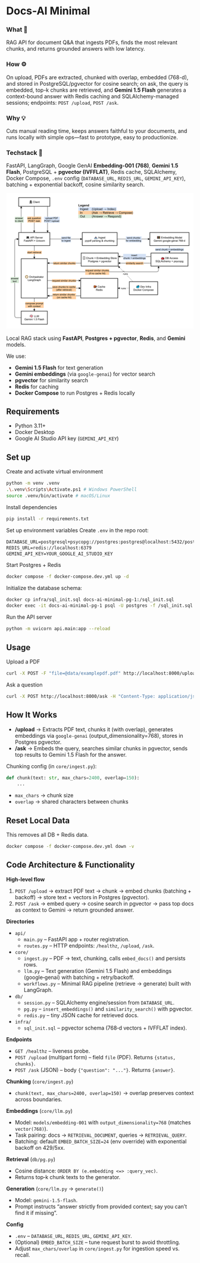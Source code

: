 # Docs-AI Minimal

### What 🔎  
RAG API for document Q&A that ingests PDFs, finds the most relevant chunks, and returns grounded answers with low latency.

### How ⚙️  
On upload, PDFs are extracted, chunked with overlap, embedded (768-d), and stored in PostgreSQL/pgvector for cosine search; on ask, the query is embedded, top-k chunks are retrieved, and **Gemini 1.5 Flash** generates a context-bound answer with Redis caching and SQLAlchemy-managed sessions; endpoints: `POST /upload`, `POST /ask`.

### Why 💡  
Cuts manual reading time, keeps answers faithful to your documents, and runs locally with simple ops—fast to prototype, easy to productionize.

### Techstack 🧰  
FastAPI, LangGraph, Google GenAI **Embedding-001 (768)**, **Gemini 1.5 Flash**, PostgreSQL + **pgvector (IVFFLAT)**, Redis cache, SQLAlchemy, Docker Compose, `.env` config (`DATABASE_URL`, `REDIS_URL`, `GEMINI_API_KEY`), batching + exponential backoff, cosine similarity search.

![Docs-AI Minimal](docs/docs-ai-minimal-architecture.drawio.png)

Local RAG stack using **FastAPI**, **Postgres + pgvector**, **Redis**, and **Gemini** models.

We use:
* **Gemini 1.5 Flash** for text generation
* **Gemini embeddings** (via `google-genai`) for vector search
* **pgvector** for similarity search
* **Redis** for caching
* **Docker Compose** to run Postgres + Redis locally

## Requirements
* Python 3.11+
* Docker Desktop
* Google AI Studio API key (`GEMINI_API_KEY`)

## Set up

Create and activate virtual environment
```bash
python -m venv .venv
.\.venv\Scripts\Activate.ps1 # Windows PowerShell
source .venv/bin/activate # macOS/Linux
```

Install dependencies
```bash
pip install -r requirements.txt
```

Set up environment variables
Create `.env` in the repo root:
```env
DATABASE_URL=postgresql+psycopg://postgres:postgres@localhost:5432/postgres
REDIS_URL=redis://localhost:6379
GEMINI_API_KEY=YOUR_GOOGLE_AI_STUDIO_KEY
```

Start Postgres + Redis
```bash
docker compose -f docker-compose.dev.yml up -d
```

Initialize the database schema:
```bash
docker cp infra/sql_init.sql docs-ai-minimal-pg-1:/sql_init.sql
docker exec -it docs-ai-minimal-pg-1 psql -U postgres -f /sql_init.sql
```

Run the API server
```bash
python -m uvicorn api.main:app --reload
```

## Usage
Upload a PDF
```bash
curl -X POST -F "file=@data/examplepdf.pdf" http://localhost:8000/upload
```
Ask a question
```bash
curl -X POST http://localhost:8000/ask -H "Content-Type: application/json" -d "{\"question\":\"Summarize the document in 2 sentences.\"}"
```

## How It Works
* **/upload** → Extracts PDF text, chunks it (with overlap), generates embeddings via `google-genai` (output\_dimensionality=768), stores in Postgres pgvector.
* **/ask** → Embeds the query, searches similar chunks in pgvector, sends top results to Gemini 1.5 Flash for the answer.

Chunking config (in `core/ingest.py`):
```python
def chunk(text: str, max_chars=2400, overlap=150):
    ...
```
* `max_chars` → chunk size
* `overlap` → shared characters between chunks

## Reset Local Data
This removes all DB + Redis data.
```bash
docker compose -f docker-compose.dev.yml down -v
```

## Code Architecture & Functionality

**High-level flow**
1. `POST /upload` → extract PDF text → chunk → embed chunks (batching + backoff) → store text + vectors in Postgres (pgvector).
2. `POST /ask` → embed query → cosine search in pgvector → pass top docs as context to Gemini → return grounded answer.

**Directories**
* `api/`
  * `main.py` – FastAPI app + router registration.
  * `routes.py` – HTTP endpoints: `/healthz`, `/upload`, `/ask`.
* `core/`
  * `ingest.py` – PDF → text, chunking, calls `embed_docs()` and persists rows.
  * `llm.py` – Text generation (Gemini 1.5 Flash) and embeddings (google‑genai) with batching + retry/backoff.
  * `workflows.py` – Minimal RAG pipeline (retrieve → generate) built with LangGraph.
* `db/`
  * `session.py` – SQLAlchemy engine/session from `DATABASE_URL`.
  * `pg.py` – `insert_embeddings()` and `similarity_search()` with pgvector.
  * `redis.py` – tiny JSON cache for retrieved docs.
* `infra/`
  * `sql_init.sql` – pgvector schema (768‑d vectors + IVFFLAT index).

**Endpoints**
* `GET /healthz` – liveness probe.
* `POST /upload` (multipart form) – field `file` (PDF). Returns `{status, chunks}`.
* `POST /ask` (JSON) – body `{"question": "..."}`. Returns `{answer}`.

**Chunking** (`core/ingest.py`)
* `chunk(text, max_chars=2400, overlap=150)` →  overlap preserves context across boundaries.

**Embeddings** (`core/llm.py`)
* Model: `models/embedding-001` with `output_dimensionality=768` (matches `vector(768)`).
* Task pairing: docs → `RETRIEVAL_DOCUMENT`, queries → `RETRIEVAL_QUERY`.
* Batching: default `EMBED_BATCH_SIZE=24` (env override) with exponential backoff on 429/5xx.

**Retrieval** (`db/pg.py`)
* Cosine distance: `ORDER BY (e.embedding <=> :query_vec)`.
* Returns top‑k chunk texts to the generator.

**Generation** (`core/llm.py` → `generate()`)
* Model: `gemini-1.5-flash`.
* Prompt instructs “answer strictly from provided context; say you can’t find it if missing”.

**Config**
* `.env` – `DATABASE_URL`, `REDIS_URL`, `GEMINI_API_KEY`.
* (Optional) `EMBED_BATCH_SIZE` – tune request burst to avoid throttling.
* Adjust `max_chars/overlap` in `core/ingest.py` for ingestion speed vs. recall.

